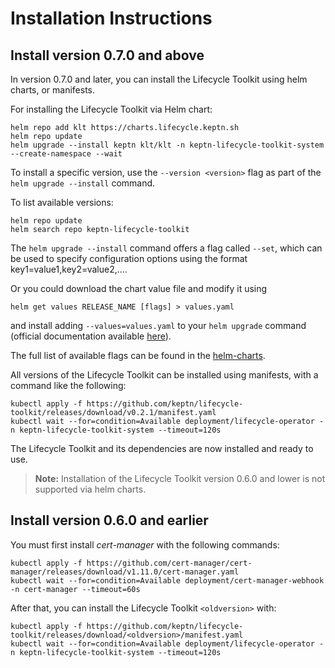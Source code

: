 # Installation Instructions

## Install version 0.7.0 and above

In version 0.7.0 and later, you can install the Lifecycle Toolkit using helm charts,
or manifests.

For installing the Lifecycle Toolkit via Helm chart:

```shell
helm repo add klt https://charts.lifecycle.keptn.sh
helm repo update
helm upgrade --install keptn klt/klt -n keptn-lifecycle-toolkit-system --create-namespace --wait
```

To install a specific version, use the `--version <version>` flag as part of the
`helm upgrade --install` command.

To list available versions:

```shell
helm repo update
helm search repo keptn-lifecycle-toolkit
```

The `helm upgrade --install` command offers a flag called `--set`, which can be used to specify
configuration options using the format key1=value1,key2=value2,....

Or you could download the chart value file and modify it using

```shell
helm get values RELEASE_NAME [flags] > values.yaml
```

and install adding `--values=values.yaml` to your `helm upgrade` command (official documentation
available [here](https://helm.sh/docs/helm/helm_get_values/)).

The full list of available flags can be found in the [helm-charts](https://github.com/keptn/lifecycle-toolkit/blob/main/helm/chart/README.md).

All versions of the Lifecycle Toolkit can be installed using manifests,
with a command like the following:

<!---x-release-please-start-version-->

```shell
kubectl apply -f https://github.com/keptn/lifecycle-toolkit/releases/download/v0.2.1/manifest.yaml
kubectl wait --for=condition=Available deployment/lifecycle-operator -n keptn-lifecycle-toolkit-system --timeout=120s
```

<!---x-release-please-end-->

The Lifecycle Toolkit and its dependencies are now installed and ready to use.

> **Note:**
Installation of the Lifecycle Toolkit version 0.6.0 and lower is not supported via helm charts.

## Install version 0.6.0 and earlier

You must first install *cert-manager* with the following commands:

```shell
kubectl apply -f https://github.com/cert-manager/cert-manager/releases/download/v1.11.0/cert-manager.yaml
kubectl wait --for=condition=Available deployment/cert-manager-webhook -n cert-manager --timeout=60s
```

After that, you can install the Lifecycle Toolkit `<oldversion>` with:

```shell
kubectl apply -f https://github.com/keptn/lifecycle-toolkit/releases/download/<oldversion>/manifest.yaml
kubectl wait --for=condition=Available deployment/lifecycle-operator -n keptn-lifecycle-toolkit-system --timeout=120s
```
